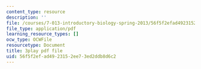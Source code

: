 ```yaml
---
content_type: resource
description: ''
file: /courses/7-013-introductory-biology-spring-2013/56f5f2efad4923152ee73ed2ddb8d6c2_svahhl-J4AY.pdf
file_type: application/pdf
learning_resource_types: []
ocw_type: OCWFile
resourcetype: Document
title: 3play pdf file
uid: 56f5f2ef-ad49-2315-2ee7-3ed2ddb8d6c2
---
```

